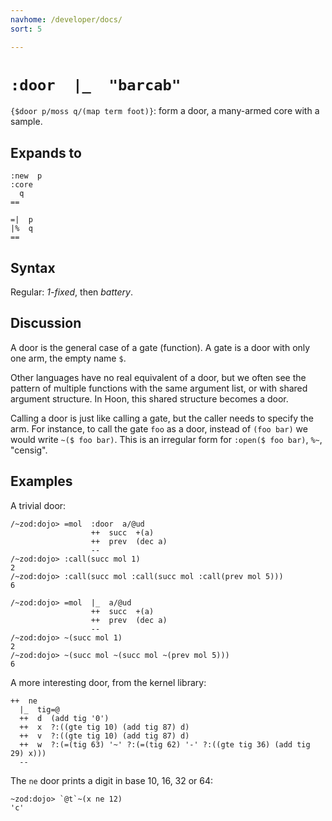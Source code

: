 ```yaml
---
navhome: /developer/docs/
sort: 5

---
```


# `:door  |_  "barcab"` 

`{$door p/moss q/(map term foot)}`: form a door, a many-armed core
with a sample.

## Expands to

```
:new  p
:core 
  q
==
```

```
=|  p
|%  q
==
```

## Syntax

Regular: *1-fixed*, then *battery*.

## Discussion

A door is the general case of a gate (function).  A gate is a
door with only one arm, the empty name `$`.

Other languages have no real equivalent of a door, but we often
see the pattern of multiple functions with the same argument
list, or with shared argument structure.  In Hoon, this shared
structure becomes a door.

Calling a door is just like calling a gate, but the caller needs
to specify the arm.  For instance, to call the gate `foo` as a
door, instead of `(foo bar)` we would write `~($ foo bar)`.  This
is an irregular form for `:open($ foo bar)`, `%~`, "censig".

## Examples

A trivial door:

```
/~zod:dojo> =mol  :door  a/@ud
                  ++  succ  +(a)
                  ++  prev  (dec a)
                  --
/~zod:dojo> :call(succ mol 1)
2
/~zod:dojo> :call(succ mol :call(succ mol :call(prev mol 5)))
6
```

```
/~zod:dojo> =mol  |_  a/@ud
                  ++  succ  +(a)
                  ++  prev  (dec a)
                  --
/~zod:dojo> ~(succ mol 1)
2
/~zod:dojo> ~(succ mol ~(succ mol ~(prev mol 5)))
6
```

A more interesting door, from the kernel library:

```
++  ne
  |_  tig=@
  ++  d  (add tig '0')
  ++  x  ?:((gte tig 10) (add tig 87) d)
  ++  v  ?:((gte tig 10) (add tig 87) d)
  ++  w  ?:(=(tig 63) '~' ?:(=(tig 62) '-' ?:((gte tig 36) (add tig 29) x)))
  --
```

The `ne` door prints a digit in base 10, 16, 32 or 64:

```
~zod:dojo> `@t`~(x ne 12)
'c'
```
